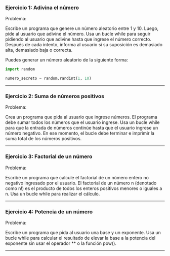 ### Ejercicio 1: Adivina el número

Problema:

Escribe un programa que genere un número aleatorio entre 1 y 10. Luego, pide al usuario que adivine el número. Usa un bucle while para seguir pidiendo al usuario que adivine hasta que ingrese el número correcto. Después de cada intento, informa al usuario si su suposición es demasiado alta, demasiado baja o correcta.

Puedes generar un número aleatorio de la siguiente forma:
``` Python
import random

numero_secreto = random.randint(1, 10)
``` 
***

### Ejercicio 2: Suma de números positivos

Problema:

Crea un programa que pida al usuario que ingrese números. El programa debe sumar todos los números que el usuario ingrese. Usa un bucle while para que la entrada de números continúe hasta que el usuario ingrese un número negativo. En ese momento, el bucle debe terminar e imprimir la suma total de los números positivos.

***

### Ejercicio 3: Factorial de un número

Problema:

Escribe un programa que calcule el factorial de un número entero no negativo ingresado por el usuario. El factorial de un número n (denotado como n!) es el producto de todos los enteros positivos menores o iguales a n. Usa un bucle while para realizar el cálculo.

***

### Ejercicio 4: Potencia de un número

Problema:

Escribe un programa que pida al usuario una base y un exponente. Usa un bucle while para calcular el resultado de elevar la base a la potencia del exponente sin usar el operador \*\* o la función pow().

***

